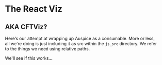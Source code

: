 
# The React Viz

## AKA CFTViz?

Here's our attempt at wrapping up Auspice as a consumable.
More or less, all we're doing is just including it as src within the `js_src` directory.
We refer to the things we need using relative paths.

We'll see if this works...


